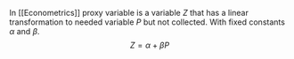 In [[Econometrics]] proxy variable is a variable $Z$ that has a linear transformation to needed variable $P$ but not collected. With fixed constants $\alpha$ and $\beta$.
$$
Z = \alpha + \beta P
$$